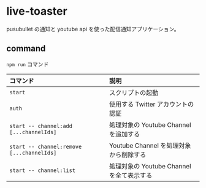 # live-toaster

pusubullet の通知と youtube api を使った配信通知アプリケーション。

## command

`npm run` コマンド

|コマンド|説明|
|:--|:--|
|`start`|スクリプトの起動|
|`auth`|使用する Twitter アカウントの認証|
|`start -- channel:add [...channelIds]`|処理対象の Youtube Channel を追加する|
|`start -- channel:remove [...channelIds]`|Youtube Channel を処理対象から削除する|
|`start -- channel:list`|処理対象の Youtube Channel を全て表示する|
